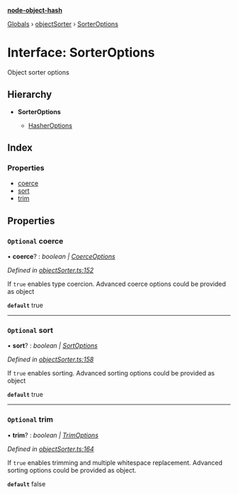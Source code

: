 **[node-object-hash](../README.md)**

[Globals](../README.md) › [objectSorter](../modules/objectsorter.md) › [SorterOptions](objectsorter.sorteroptions.md)

# Interface: SorterOptions

Object sorter options

## Hierarchy

* **SorterOptions**

  * [HasherOptions](hasher.hasheroptions.md)

## Index

### Properties

* [coerce](objectsorter.sorteroptions.md#optional-coerce)
* [sort](objectsorter.sorteroptions.md#optional-sort)
* [trim](objectsorter.sorteroptions.md#optional-trim)

## Properties

### `Optional` coerce

• **coerce**? : *boolean | [CoerceOptions](objectsorter.coerceoptions.md)*

*Defined in [objectSorter.ts:152](https://github.com/SkeLLLa/node-object-hash/blob/e455f23/src/objectSorter.ts#L152)*

If `true` enables type coercion.
Advanced coerce options could be provided as object

**`default`** true

___

### `Optional` sort

• **sort**? : *boolean | [SortOptions](objectsorter.sortoptions.md)*

*Defined in [objectSorter.ts:158](https://github.com/SkeLLLa/node-object-hash/blob/e455f23/src/objectSorter.ts#L158)*

If `true` enables sorting.
Advanced sorting options could be provided as object

**`default`** true

___

### `Optional` trim

• **trim**? : *boolean | [TrimOptions](objectsorter.trimoptions.md)*

*Defined in [objectSorter.ts:164](https://github.com/SkeLLLa/node-object-hash/blob/e455f23/src/objectSorter.ts#L164)*

If `true` enables trimming and multiple whitespace replacement.
Advanced sorting options could be provided as object.

**`default`** false
